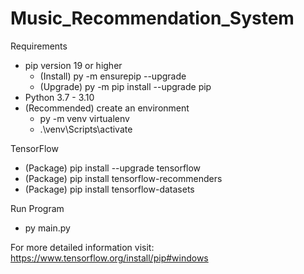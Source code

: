 # Music_Recommendation_System

Requirements

- pip version 19 or higher
  - (Install) py -m ensurepip --upgrade
  - (Upgrade) py -m pip install --upgrade pip
- Python 3.7 - 3.10
- (Recommended) create an environment
  - py -m venv virtualenv
  - .\venv\Scripts\activate

TensorFlow

- (Package) pip install --upgrade tensorflow
- (Package) pip install tensorflow-recommenders
- (Package) pip install tensorflow-datasets

Run Program

- py main.py

For more detailed information visit: https://www.tensorflow.org/install/pip#windows
